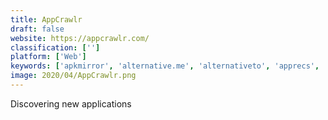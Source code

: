 ```yaml
---
title: AppCrawlr
draft: false 
website: https://appcrawlr.com/
classification: ['']
platform: ['Web']
keywords: ['apkmirror', 'alternative.me', 'alternativeto', 'apprecs', 'appzapp_hd_pro', 'apple_sliced', 'appszito', 'jazzmyapp', 'libre_projects', 'magicube', 'product_hunt', 'similar_site_search', 'slant', 'softpedia', 'software_informer', 'alternative.to', 'privacytools.io']
image: 2020/04/AppCrawlr.png
---
```

Discovering new applications